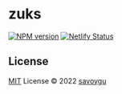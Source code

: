 # zuks

[![NPM version](https://img.shields.io/npm/v/zuks?color=a1b858&label=)](https://www.npmjs.com/package/zuks)
[![Netlify Status](https://api.netlify.com/api/v1/badges/aee464c9-9593-4cae-a629-402352386e2e/deploy-status)](https://app.netlify.com/sites/zuks/deploys)

## License

[MIT](./LICENSE) License © 2022 [savoygu](https://github.com/savoygu)
